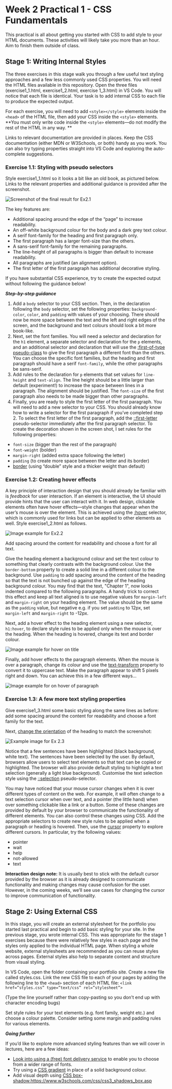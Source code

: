 # Week 2 Practical 1 - CSS Fundamentals

This practical is all about getting you started with CSS to add style to your HTML documents. These activities will likely take you more than an hour. Aim to finish them outside of class.

## Stage 1: Writing Internal Styles
The three exercises in this stage walk you through a few useful text styling approaches and a few less commonly used CSS properties. You will need the HTML files available in this repository.
Open the three files (exercise1_1.html, exercise1_2.html, exercise 1_3.html) in VS Code. You will notice that each file is identical. Your task is to add internal CSS to each file to produce the expected output.

For each exercise, you will need to add `<style></style>` elements inside the `<head>` of the HTML file, then add your CSS inside the `<style>` elements. **You must only write code inside the `<style>` elements—do not modify the rest of the HTML in any way. **

Links to relevant documentation are provided in places. Keep the CSS documentation (either MDN or W3Schools, or both) handy as you work. You can also try typing properties straight into VS Code and exploring the auto-complete suggestions.

### Exercise 1.1: Styling with pseudo selectors
Style exercise1_1.html so it looks a bit like an old book, as pictured below. Links to the relevant properties and additional guidance is provided after the screenshot. 

![Screenshot of the final result for Ex2.1](https://github.com/IM-WADD/Week2Practical1/assets/5978932/a19d39b8-2265-41a0-aed9-f2f6dbace3ee)

The key features are:
- Additional spacing around the edge of the “page” to increase readability.
- An off-white background colour for the body and a dark grey text colour.
- A serif font-family for the heading and first paragraph only.
- The first paragraph has a larger font-size than the others.
- A sans-serif font-family for the remaining paragraphs.
- The line-height of all paragraphs is bigger than default to increase readability.
- All paragraphs are justified (an alignment option).
- The first letter of the first paragraph has additional decorative styling.

If you have substantial CSS experience, try to create the expected output without following the guidance below!

_**Step-by-step guidance**_
1. Add a `body` selector to your CSS section. Then, in the declaration following the `body` selector, set the following properties: `background-color`, `color`, and `padding` with values of your choosing. There should now be more space between the text and the left and right edges of the screen, and the background and text colours should look a bit more book-like.
2. Next, set the font families. You will need a selector and declaration for the `h1` element, a separate selector and declaration for the `p` elements, and an additional selector and declaration that will use the [:first-of-type pseudo-class](https://developer.mozilla.org/en-US/docs/Web/CSS/:first-of-type) to give the first paragraph a different font than the others. You can choose the specific font families, but the heading and first paragraph should have a serif `font-family`, while the other paragraphs be sans-serif.
3. Add rules to the declaration for `p` elements that set values for `line-height` and `text-align`. The line height should be a little larger than default (experiment!) to increase the space between lines in a paragraph. The alignment should be justified. The `font-size` of the first paragraph also needs to be made bigger than other paragraphs.
4. Finally, you are ready to style the first letter of the first paragraph. You will need to add a new selector to your CSS. You should already know how to write a selector for the first paragraph if you’ve completed step 2. To select the first letter of the first paragraph, add the [::first-letter](https://developer.mozilla.org/en-US/docs/Web/CSS/::first-letter) pseudo-selector immediately  after the first paragraph selector. To create the decoration shown in the screen shot, I set rules for the following properties: 
- `font-size` (bigger than the rest of the paragraph)
- `font-weight` (bolder)
- `margin-right` (added extra space following the letter)
- `padding` (to create more space between the letter and its border)
- [border](https://css-tricks.com/almanac/properties/b/border/) (using “double” style and a thicker weight than default)

### Exercise 1.2: Creating hover effects
A key principle of interaction design that you should already be familiar with is _feedback_ for user interaction. If an element is interactive, the UI should provide hints that the user can interact with it. In web design, clickable elements often have hover effects—style changes that appear when the user’s mouse is over the element. This is achieved using the [:hover](https://www.w3schools.com/cssref/sel_hover.php) selector, which is commonly used for links but can be applied to other elements as well.
Style exercise1_2.html as follows.

![Image example for Ex2.2](https://github.com/IM-WADD/Week2Practical1/assets/5978932/6149cb4e-10d6-4829-b479-795053f85dbe)

Add spacing around the content for readability and choose a font for all text. 

Give the heading element a background colour and set the text colour to something that clearly contrasts with the background colour. Use the `border-bottom` property to create a solid line in a different colour to the background. Use `padding` to add spacing around the content of the heading so that the text is not bunched up against the edge of the heading background colour. You may find that the text, "Chapter 1", now looks indented compared to the following paragraphs. A handy trick to correct this effect and keep all text aligned is to use negative values for `margin-left` and `margin-right` on your heading element. The value should be the same as the `padding` value, but negative e.g. if you set `padding` to 12px, set `margin-left` and `margin-right` to -12px. 

Next, add a hover effect to the heading element using a new selector, `h1:hover`, to declare style rules to be applied only when the mouse is over the heading. When the heading is hovered, change its text and border colour.

![Image example for hover on title](https://github.com/IM-WADD/Week2Practical1/assets/5978932/fdb31348-6987-4adf-8306-9861a798d16b)

Finally, add hover effects to the paragraph elements. When the mouse is over a paragraph, change its colour and use the [text-transform](https://developer.mozilla.org/en-US/docs/Web/CSS/text-transform) property to convert it to uppercase text. Make the paragraph appear to shift 5 pixels right and down. You can achieve this in a few different ways...

![Image example for on hover of paragraph](https://github.com/IM-WADD/Week2Practical1/assets/5978932/888e4ba9-cf0e-4bad-a68a-06e2fd1cf262)

### Exercise 1.3: A few more text styling properties
Give exercise1_3.html some basic styling along the same lines as before: add some spacing around the content for readability and choose a font family for the text. 

Next, [change the orientation](https://developer.mozilla.org/en-US/docs/Web/CSS/text-orientation) of the heading to match the screenshot:

![Example image for Ex 2.3](https://github.com/IM-WADD/Week2Practical1/assets/5978932/8b114b7d-1b71-4d87-90c9-b6cfa0feb7d7)

Notice that a few sentences have been highlighted (black background, white text). The sentences have been selected by the user. By default, browsers allow users to select text elements so that text can be copied or highlighted. The browser will also provide default styling to highlight a text selection (generally a light blue background). Customise the text selection style using the [::selection](https://developer.mozilla.org/en-US/docs/Web/CSS/::selection) pseudo-selector.

You may have noticed that your mouse cursor changes when it is over different types of content on the web. For example, it will often change to a text selection cursor when over text, and a pointer (the little hand) when over something clickable like a link or a button. Some of these changes are provided by default by your browser to communicate the functionality of different elements. You can also control these changes using CSS. Add the appropriate selectors to create new style rules to be applied when a paragraph or heading is hovered. Then, use the [cursor](https://developer.mozilla.org/en-US/docs/Web/CSS/cursor) property to explore different cursors. In particular, try the following values:
- pointer
- wait
- help
- not-allowed
- text

**Interaction design note:** It is usually best to stick with the default cursor provided by the browser as it is already designed to communicate functionality and making changes may cause confusion for the user. However, in the coming weeks, we’ll see use cases for changing the cursor to improve communication of functionality.

## Stage 2: Using External CSS
In this stage, you will create an external stylesheet for the portfolio you started last practical and begin to add basic styling for your site. In the previous stage, you wrote internal CSS. This was appropriate for the stage 1 exercises because there were relatively few styles in each page and the styles only applied to the individual HTML page. When styling a whole website, external stylesheets are recommended as you can reuse styles across pages. External styles also help to separate content and structure from visual styling.

In VS Code, open the folder containing your portfolio site. Create a new file called styles.css. Link the new CSS file to each of your pages by adding the following line to the `<head>` section of each HTML file:
```<link href=”styles.css” type=”text/css” rel=”stylesheet”>```

(Type the line yourself rather than copy-pasting so you don’t end up with character encoding bugs)

Set style rules for your text elements (e.g. font family, weight etc.) and choose a colour palette. Consider setting some margin and padding rules for various elements.

_**Going further**_

If you’d like to explore more advanced styling features than we will cover in lectures, here are a few ideas:
- [Look into using a (free) font delivery service](https://fonts.google.com/knowledge/using_type/using_web_fonts_from_a_font_delivery_service) to enable you to choose from a wider range of fonts.
- Try using a [CSS gradient](https://www.w3schools.com/css/css3_gradients.asp) in place of a solid background colour.
- Add visual depth using [CSS box-shadow.](https://www.w3schools.com/css/css3_shadows_box.asp)https://www.w3schools.com/css/css3_shadows_box.asp

